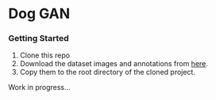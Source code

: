 # Dog GAN

### Getting Started
1. Clone this repo
2. Download the dataset images and annotations from [here](http://vision.stanford.edu/aditya86/ImageNetDogs/).
3. Copy them to the root directory of the cloned project.

Work in progress...
